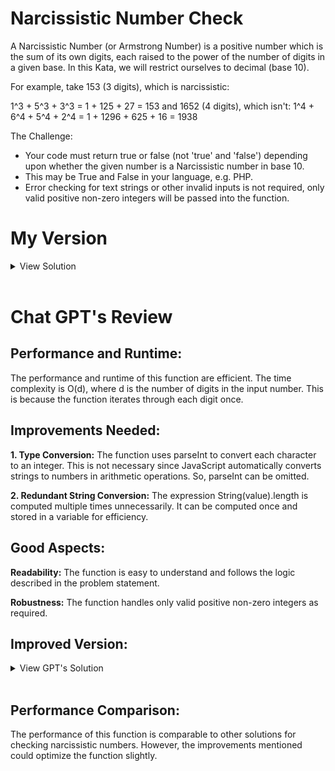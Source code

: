 # Narcissistic Number Check

A Narcissistic Number (or Armstrong Number) is a positive number which is
the sum of its own digits, each raised to the power of the number of digits in a given base.
In this Kata, we will restrict ourselves to decimal (base 10).

For example, take 153 (3 digits), which is narcissistic:

1^3 + 5^3 + 3^3 = 1 + 125 + 27 = 153
and 1652 (4 digits), which isn't:
1^4 + 6^4 + 5^4 + 2^4 = 1 + 1296 + 625 + 16 = 1938

The Challenge:

- Your code must return true or false (not 'true' and 'false') depending upon whether the given number is a Narcissistic number in base 10.
- This may be True and False in your language, e.g. PHP.
- Error checking for text strings or other invalid inputs is not required, only valid positive non-zero integers will be passed into the function.

# My Version

<details>
<summary>View Solution</summary>

```javascript
function narcissistic(value) {
  const values = String(value).split("");
  let sum = 0;

  values.forEach((v) => {
    sum += parseInt(v) ** String(value).length;
  });

  return sum === value;
}
```

</details>
<br >

# Chat GPT's Review

## Performance and Runtime:

The performance and runtime of this function are efficient. The time complexity is O(d), where d is the number of digits in the input number. This is because the function iterates through each digit once.

## Improvements Needed:

**1. Type Conversion:** The function uses parseInt to convert each character to an integer. This is not necessary since JavaScript automatically converts strings to numbers in arithmetic operations. So, parseInt can be omitted.

**2. Redundant String Conversion:** The expression String(value).length is computed multiple times unnecessarily. It can be computed once and stored in a variable for efficiency.

## Good Aspects:

**Readability:** The function is easy to understand and follows the logic described in the problem statement.

**Robustness:** The function handles only valid positive non-zero integers as required.

## Improved Version:

<details>
<summary>View GPT's Solution</summary>

```javascript
function narcissistic(value) {
  const digits = String(value);
  const numDigits = digits.length;
  let sum = 0;

  for (let i = 0; i < numDigits; i++) {
    sum += Number(digits[i]) ** numDigits;
  }

  return sum === value;
}
```

</details>
<br >

## Performance Comparison:

The performance of this function is comparable to other solutions for checking narcissistic numbers. However, the improvements mentioned could optimize the function slightly.
